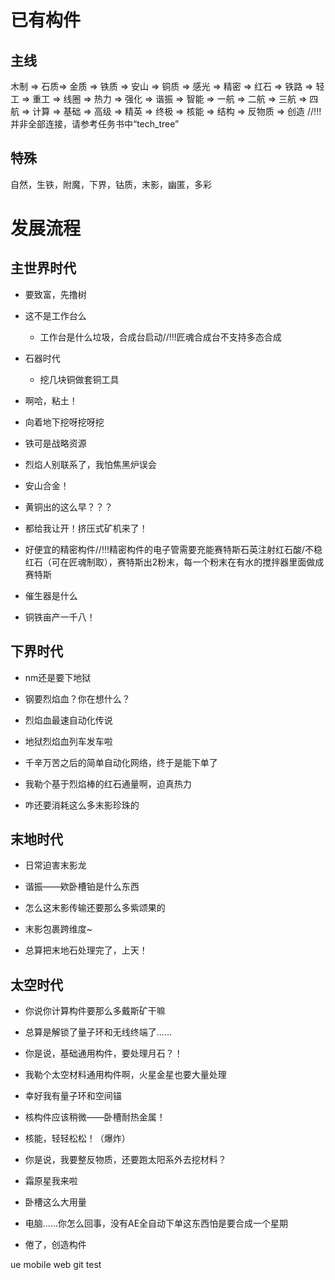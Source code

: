 # 已有构件

## 主线 
 木制 => 石质=> 金质 => 铁质 => 安山 => 铜质 => 感光 => 精密 => 红石 => 铁路 => 轻工 => 重工 => 线圈 => 热力 => 强化 => 谐振 => 智能 => 一航 => 二航 => 三航 => 四航 => 计算 => 基础 => 高级 => 精英 => 终极 => 核能 => 结构 => 反物质 => 创造
 //!!!并非全部连接，请参考任务书中“tech_tree”

## 特殊

自然，生铁，附魔，下界，钴质，末影，幽匿，多彩

# 发展流程

## 主世界时代

 - 要致富，先撸树

 - 这不是工作台么

   * 工作台是什么垃圾，合成台启动//!!!匠魂合成台不支持多态合成

 - 石器时代

   * 挖几块铜做套铜工具

 - 啊哈，粘土！

 - 向着地下挖呀挖呀挖

 - 铁可是战略资源

 - 烈焰人别联系了，我怕焦黑炉误会

 - 安山合金！

 - 黄铜出的这么早？？？

 - 都给我让开！挤压式矿机来了！
 - 好便宜的精密构件//!!!精密构件的电子管需要充能赛特斯石英注射红石酸/不稳红石（可在匠魂制取），赛特斯出2粉末，每一个粉末在有水的搅拌器里面做成赛特斯


 - 催生器是什么

 - 铜铁亩产一千八！

## 下界时代

 - nm还是要下地狱

 - 钢要烈焰血？你在想什么？

 - 烈焰血最速自动化传说

 - 地狱烈焰血列车发车啦

 - 千辛万苦之后的简单自动化网络，终于是能下单了

 - 我勒个基于烈焰棒的红石通量啊，迫真热力

 - 咋还要消耗这么多末影珍珠的

## 末地时代

 - 日常迫害末影龙

 - 谐振——欸卧槽铂是什么东西

 - 怎么这末影传输还要那么多紫颂果的

 - 末影包裹跨维度~

 - 总算把末地石处理完了，上天！

## 太空时代

 - 你说你计算构件要那么多戴斯矿干嘛

 - 总算是解锁了量子环和无线终端了……

 - 你是说，基础通用构件，要处理月石？！

 - 我勒个太空材料通用构件啊，火星金星也要大量处理

 - 幸好我有量子环和空间锚

 - 核构件应该稍微——卧槽耐热金属！

 - 核能，轻轻松松！（爆炸）

 - 你是说，我要整反物质，还要跑太阳系外去挖材料？

 - 霜原星我来啦

 - 卧槽这么大用量

 - 电脑……你怎么回事，没有AE全自动下单这东西怕是要合成一个星期

 - 倦了，创造构件



ue mobile web git test
